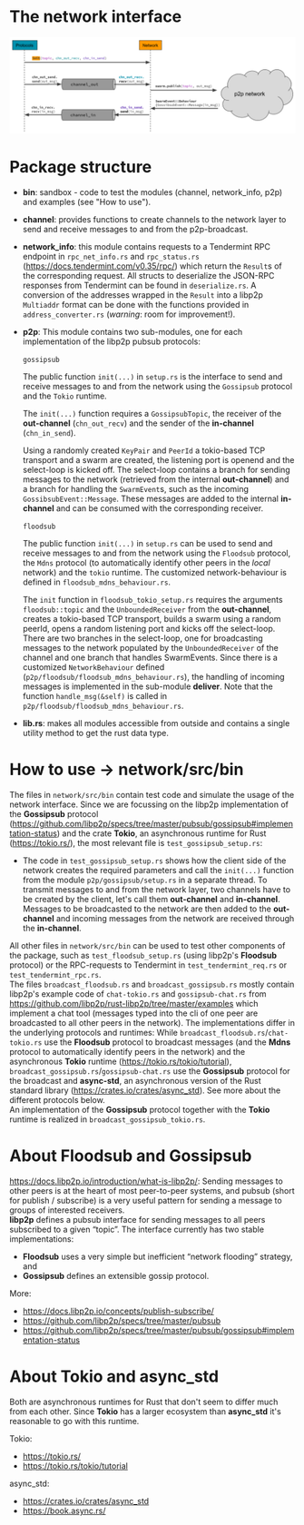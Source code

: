 # The network interface

![Network interface](network_interface.png)

# Package structure

- **bin**: sandbox - code to test the modules (channel, network_info, p2p) and examples (see "How to use").

- **channel**: provides functions to create channels to the network layer to send and receive messages to and from the p2p-broadcast.

- **network_info**: this module contains requests to a Tendermint RPC endpoint in `rpc_net_info.rs` and `rpc_status.rs` (https://docs.tendermint.com/v0.35/rpc/) which return the `Result`s of the corresponding request. All structs to deserialize the JSON-RPC responses from Tendermint can be found in `deserialize.rs`. A conversion of the addresses wrapped in the `Result` into a libp2p `Multiaddr` format can be done with the functions provided in `address_converter.rs` (*warning*: room for improvement!).

- **p2p**: This module contains two sub-modules, one for each implementation of the libp2p pubsub protocols:

    ```gossipsub```
    
    The public function `init(...)` in `setup.rs` is the interface to send and receive messages to and from the network using the `Gossipsub` protocol and the `Tokio` runtime.

    The `init(...)` function requires a `GossipsubTopic`, the receiver of the **out-channel** (`chn_out_recv`) and the sender of the **in-channel** (`chn_in_send`).
    
    Using a randomly created `KeyPair` and `PeerId` a tokio-based TCP transport and a swarm are created, the listening port is openend and the select-loop is kicked off. The select-loop contains a branch for sending messages to the network (retrieved from the internal **out-channel**) and a branch for handling the `SwarmEvent`s, such as the incoming `GossibsubEvent::Message`. These messages are added to the internal **in-channel** and can be consumed with the corresponding receiver.

    ```floodsub```
    
    The public function `init(...)` in `setup.rs` can be used to send and receive messages to and from the network using the `Floodsub` protocol, the `Mdns` protocol (to automatically identify other peers in the *local* network) and the `tokio` runtime. The customized network-behaviour is defined in `floodsub_mdns_behaviour.rs`.

    The `init` function in `floodsub_tokio_setup.rs` requires the arguments `floodsub::topic` and the `UnboundedReceiver` from the **out-channel**, creates a tokio-based TCP transport, builds a swarm using a random peerId, opens a random listening port and kicks off the select-loop. There are two branches in the select-loop, one for broadcasting messages to the network populated by the `UnboundedReceiver` of the channel and one branch that handles SwarmEvents. Since there is a customized `NetworkBehaviour` defined (`p2p/floodsub/floodsub_mdns_behaviour.rs`), the handling of incoming messages is implemented in the sub-module **deliver**. Note that the function `handle_msg(&self)` is called in `p2p/floodsub/floodsub_mdns_behaviour.rs`. 

- **lib.rs**: makes all modules accessible from outside and contains a single utility method to get the rust data type.

# How to use -> network/src/bin
The files in `network/src/bin` contain test code and simulate the usage of the network interface. Since we are focussing on the libp2p implementation of the **Gossipsub** protocol (https://github.com/libp2p/specs/tree/master/pubsub/gossipsub#implementation-status) and the crate **Tokio**, an asynchronous runtime for Rust (https://tokio.rs/), the most relevant file is `test_gossipsub_setup.rs`:
- The code in `test_gossipsub_setup.rs` shows how the client side of the network creates the required parameters and call the `init(...)` function from the module `p2p/gossipsub/setup.rs` in a separate thread.
To transmit messages to and from the network layer, two channels have to be created by the client, let's call them **out-channel** and **in-channel**. Messages to be broadcasted to the network are then added to the **out-channel** and incoming messages from the network are received through the **in-channel**.

All other files in `network/src/bin` can be used to test other components of the package, such as `test_floodsub_setup.rs` (using libp2p's **Floodsub** protocol) or the RPC-requests to Tendermint in `test_tendermint_req.rs` or `test_tendermint_rpc.rs`.<br>
The files `broadcast_floodsub.rs` and `broadcast_gossipsub.rs` mostly contain libp2p's example code of `chat-tokio.rs` and `gossipsub-chat.rs` from https://github.com/libp2p/rust-libp2p/tree/master/examples which implement a chat tool (messages typed into the cli of one peer are broadcasted to all other peers in the network). The implementations differ in the underlying protocols and runtimes: While `broadcast_floodsub.rs`/`chat-tokio.rs` use the **Floodsub** protocol to broadcast messages (and the **Mdns** protocol to automatically identify peers in the network) and the asynchronous **Tokio** runtime (https://tokio.rs/tokio/tutorial), `broadcast_gossipsub.rs`/`gossipsub-chat.rs` use the **Gossipsub** protocol for the broadcast and **async-std**, an asynchronous version of the Rust standard library (https://crates.io/crates/async_std). See more about the different protocols below.<br/>
An implementation of the **Gossipsub** protocol together with the **Tokio** runtime is realized in `broadcast_gossipsub_tokio.rs`.

# About **Floodsub** and **Gossipsub**
https://docs.libp2p.io/introduction/what-is-libp2p/: Sending messages to other peers is at the heart of most peer-to-peer systems, and pubsub (short for publish / subscribe) is a very useful pattern for sending a message to groups of interested receivers.</br>
**libp2p** defines a pubsub interface for sending messages to all peers subscribed to a given “topic”. The interface currently has two stable implementations:
- **Floodsub** uses a very simple but inefficient “network flooding” strategy, and
- **Gossipsub** defines an extensible gossip protocol.

More:
- https://docs.libp2p.io/concepts/publish-subscribe/
- https://github.com/libp2p/specs/tree/master/pubsub
- https://github.com/libp2p/specs/tree/master/pubsub/gossipsub#implementation-status

# About **Tokio** and **async_std**

Both are asynchronous runtimes for Rust that don't seem to differ much from each other. Since **Tokio** has a larger ecosystem than **async_std** it's reasonable to go with this runtime.

Tokio:
- https://tokio.rs/
- https://tokio.rs/tokio/tutorial

async_std:
- https://crates.io/crates/async_std
- https://book.async.rs/
